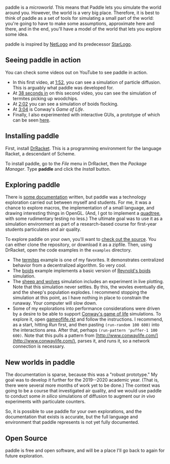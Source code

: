 paddle is a *microworld*. This means that Paddle lets you simulate the world around you. However, the world is a very big place. Therefore, it is best to think of paddle as a set of tools for simulating a small part of the world: you're going to have to make some assumptions, approximate here and there, and in the end, you'll have a model of the world that lets you explore some idea.

paddle is inspired by [NetLogo](https://ccl.northwestern.edu/netlogo/) and its predecessor [StarLogo](https://education.mit.edu/project/starlogo-tng/).

## Seeing paddle in action

You can check some videos out on YouTube to see paddle in action.

* In this first video, at [1:52](https://youtu.be/kCw9F180g8k?t=112), you can see a simulation of particle diffusion. This is arguably what paddle was developed for.
* At [38 seconds in](https://youtu.be/FpMy9QxWnhE?t=38) on this second video, you can see the simulation of termites picking up woodchips.
* At [2:02](https://youtu.be/FpMy9QxWnhE?t=122) you can see a simulation of boids flocking.
* At [3:04](https://youtu.be/FpMy9QxWnhE?t=184) is Conway's *Game of Life*.
* Finally, I also experimented with interactive GUIs, a prototype of which can be seen [here](https://youtu.be/HniGoLgyyuk?t=28).


## Installing paddle

First, install [DrRacket](). This is a programming environment for the language Racket, a descendant of Scheme. 

To install paddle, go to the *File* menu in DrRacket, then the *Package Manager*. Type **paddle** and click the *Install* button. 

## Exploring paddle

There is [some documentation](https://docs.racket-lang.org/paddle@paddle/index.html) written, but paddle was a technology exploration carried out between myself and students. For me, it was a chance to explore macros, the implementation of a small language, and drawing interesting things in OpenGL. (And, I got to implement a [quadtree](https://github.com/jadudm/paddle/blob/explore/src/quadtree.rkt), with some rudimentary testing no less.) The ultimate goal was to use it as a simulation environment as part of a research-based course for first-year students particulates and air quality.

To explore paddle on your own, you'll want to [check out the source](https://github.com/jadudm/paddle/tree/master/examples). You can either clone the repository, or download it as a zipfile. Then, using DrRacket, open the code examples in the `examples` directory. 

* The [termites](https://github.com/jadudm/paddle/blob/master/examples/termites.rkt) example is one of my favorites. It demonstrates centralized behavior from a decentralized algorithm. So very cool.
* The [boids](https://github.com/jadudm/paddle/blob/master/examples/boids.rkt) example implements a basic version of [Reynold's boids](https://en.wikipedia.org/wiki/Boids) simulation. 
* The [sheep and wolves](https://github.com/jadudm/paddle/blob/master/examples/sheep-wolves.rkt) simulation includes an experiment in live plotting. Note that this simulation never settles. By this, the wovles eventually die, and the sheep's population explodes. I recommend stopping the simulation at this point, as I have nothing in place to constrain the runaway. Your computer will slow down.
* Some of my explorations into performance considerations were driven by a desire to be able to support [Conway's game of life](https://en.wikipedia.org/wiki/Conway%27s_Game_of_Life) simulations. To explore it, open [gameoflife.rkt](https://github.com/jadudm/paddle/blob/master/examples/gameoflife.rkt) and follow the instructions. I recommend, as a start, hitting *Run* first, and then pasting `(run-random 100 600)` into the interactions area. After that, perhaps `(run-pattern 'puffer-1 100 600)`. Note that this pulls a pattern from [http://www.conwaylife.com/](http://www.conwaylife.com/), parses it, and runs it, so a network connection is necessary.

## New worlds in paddle

The documentation is sparse, because this was a "robust prototype." My goal was to develop it further for the 2019--2020 academic year. (That is, there were several more months of work yet to be done.) The context was going to be a course that investigated air quality, and we would use paddle to conduct some *in silico* simulations of diffusion to augment our *in vivo* experiments with particulate counters. 

So, it is possible to use paddle for your own explorations, and the documentation that exists is accurate, but the full language and environment that paddle represents is not yet fully documented. 

## Open Source

paddle is free and open software, and will be a place I'll go back to again for future exploration.